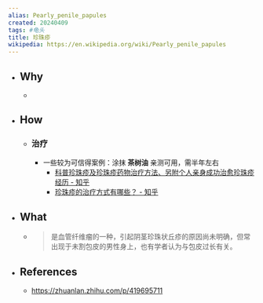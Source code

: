 ```yaml
---
alias: Pearly_penile_papules
created: 20240409
tags: #龟头
title: 珍珠疹
wikipedia: https://en.wikipedia.org/wiki/Pearly_penile_papules
---
```


- ## Why
  -
- ## How
  - ### 治疗
    - 一些较为可信得案例：涂抹 **茶树油** 亲测可用，需半年左右
      - [科普珍珠疹及珍珠疹药物治疗方法、另附个人亲身成功治愈珍珠疹经历 - 知乎](https://zhuanlan.zhihu.com/p/419695711)
      - [珍珠疹的治疗方式有哪些？ - 知乎](https://www.zhihu.com/question/24466540/answer/88671744)
- ## What
  - > 是血管纤维瘤的一种，引起阴茎珍珠状丘疹的原因尚未明确，但常出现于未割包皮的男性身上，也有学者认为与包皮过长有关。
- ## References
  - https://zhuanlan.zhihu.com/p/419695711